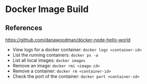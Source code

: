 # Docker Image Build

## References

https://github.com/danawoodman/docker-node-hello-world

- View logs for a docker container: `docker logs <container-id>`
- List the running containers: `docker ps -a`
- List all local images: `docker images`
- Remove an image: `docker rmi <image-id>`
- Remove a container: `docker rm <container-id>`
- Check the port of the container: `docker port <container-id>`

